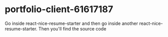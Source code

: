 # portfolio-client-61617187

Go inside react-nice-resume-starter and then go inside another react-nice-resume-starter. Then you'll find the source code
